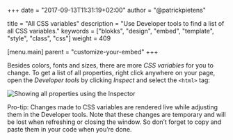 +++
date            = "2017-09-13T11:31:19+02:00"
author          = "@patrickpietens"

title           = "All CSS variables"
description     = "Use Developer tools to find a list of all CSS variables."
keywords        = ["blokks", "design", "embed", "template", "style", "class", "css"]
weight          = 409

[menu.main]
parent          = "customize-your-embed"
+++

Besides colors, fonts and sizes, there are more *CSS variables* for you to change. To get a list of all properties, right click anywhere on your page, open the *Developer tools* by clicking *Inspect* and select the `<html>` tag:

![Showing all properties using the Inspector](images/customize-your-embed-all-css-variables.gif)

<span class='note'>Pro-tip: Changes made to CSS variables are rendered live while adjusting them in the Developer tools. Note that these changes are temporary and will be lost when refreshing or closing the window. So don’t forget to copy and paste them in your code when you’re done.</span>
